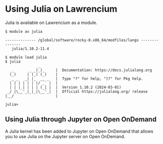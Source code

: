 # Using Julia on Lawrencium

Julia is available on Lawrencium as a module.

```
$ module av julia

-------------- /global/software/rocky-8.x86_64/modfiles/langs ---------------
   julia/1.10.2-11.4

```

```
$ module load julia
$ julia
               _
   _       _ _(_)_     |  Documentation: https://docs.julialang.org
  (_)     | (_) (_)    |
   _ _   _| |_  __ _   |  Type "?" for help, "]?" for Pkg help.
  | | | | | | |/ _` |  |
  | | |_| | | | (_| |  |  Version 1.10.2 (2024-03-01)
 _/ |\__'_|_|_|\__'_|  |  Official https://julialang.org/ release
|__/                   |

julia> 

```

## Using Julia through Jupyter on Open OnDemand

A Julia kernel has been added to Jupyter on Open OnDemand that allows you to use Julia on the Jupyter server on Open OnDemand.
